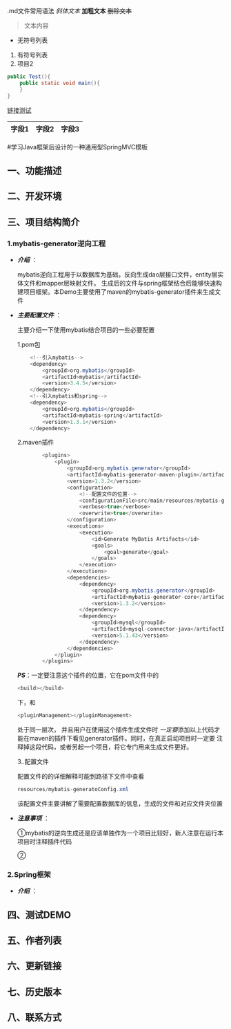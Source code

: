 .md文件常用语法
*斜体文本*
**加粗文本**
~~删除文本~~
> 文本内容 
* 无符号列表
1. 有符号列表
2. 项目2
```java
public Test(){
    public static void main(){
    }
}
```

[链接测试](http://www.baidu.com)

字段1|字段2|字段3
-|-|-



#学习Java框架后设计的一种通用型SpringMVC模板

## 一、功能描述


## 二、开发环境


## 三、项目结构简介


### 1.mybatis-generator逆向工程

* ***介绍*** ：

    mybatis逆向工程用于以数据库为基础，反向生成dao层接口文件，entity层实体文件和mapper层映射文件。
    生成后的文件与spring框架结合后能够快速构建项目框架。本Demo主要使用了maven的mybatis-generator插件来生成文件
    
* ***主要配置文件*** ：

    主要介绍一下使用mybatis结合项目的一些必要配置
    
    1.pom包
    
    ```java
        <!--引入mybatis-->
        <dependency>
            <groupId>org.mybatis</groupId>
            <artifactId>mybatis</artifactId>
            <version>3.4.5</version>
        </dependency>
        <!--引入mybatis和spring-->
        <dependency>
            <groupId>org.mybatis</groupId>
            <artifactId>mybatis-spring</artifactId>
            <version>1.3.1</version>
        </dependency>
    ```
    2.maven插件
    
    ```java
            <plugins>
                <plugin>
                    <groupId>org.mybatis.generator</groupId>
                    <artifactId>mybatis-generator-maven-plugin</artifactId>
                    <version>1.3.2</version>
                    <configuration>
                        <!--配置文件的位置-->
                        <configurationFile>src/main/resources/mybatis-generatorConfig.xml</configurationFile>
                        <verbose>true</verbose>
                        <overwrite>true</overwrite>
                    </configuration>
                    <executions>
                        <execution>
                            <id>Generate MyBatis Artifacts</id>
                            <goals>
                                <goal>generate</goal>
                            </goals>
                        </execution>
                    </executions>
                    <dependencies>
                        <dependency>
                            <groupId>org.mybatis.generator</groupId>
                            <artifactId>mybatis-generator-core</artifactId>
                            <version>1.3.2</version>
                        </dependency>
                        <dependency>
                            <groupId>mysql</groupId>
                            <artifactId>mysql-connector-java</artifactId>
                            <version>5.1.43</version>
                        </dependency>
                    </dependencies>
                </plugin>
            </plugins>
    ```
    
    ***PS***：一定要注意这个插件的位置，它在pom文件中的
    
    ```java
    <build></build>
    ```
    
  下，和
  
  ```java
  <pluginManagement></pluginManagement>
  ```
  
    处于同一层次，
    并且用户在使用这个插件生成文件时 *一定要*添加以上代码才能在maven的插件下看见generator插件。同时，在真正启动项目时一定要
    注释掉这段代码，或者另起一个项目，将它专门用来生成文件更好。
    
    3..配置文件
    
    配置文件的的详细解释可能到路径下文件中查看
    
    ```java
    resources/mybatis-generatoConfig.xml
    ```
    
    该配置文件主要讲解了需要配置数据库的信息，生成的文件和对应文件夹位置

* ***注意事项*** ：

    ①mybatis的逆向生成还是应该单独作为一个项目比较好，新人注意在运行本项目时注释插件代码
    
    ②
    
### 2.Spring框架

* ***介绍*** ：





## 四、测试DEMO


## 五、作者列表


## 六、更新链接


## 七、历史版本


## 八、联系方式

